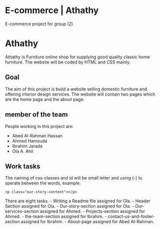 # E-commerce | Athathy
E-commerce project for group (2)
# Athathy 

Athathy is Furniture online shop for supplying good quality classic home furniture. The website will be coded by HTML and CSS mainly.
## Goal

The aim of this project is build a website selling domestic furniture and offering interior design services. The website will contain two pages which are the home page and the about page. 
## member of the team

People working in this project are:
- Abed Al-Rahman Hassan
- Ahmed Hamouda
- Ibrahim Jarada
- Ola A. Ahil
## Work tasks
The naming of css-classes and id  will be small letter and using (-) to sperate between the words, example:
```
<p class="our-story-content"></p>
```
There are eight tasks. 
    - Writing a Readme file assigned for Ola.
    - Header Section assigned for Ola.
    - Our-story-section assigned for Ola.
    - Our-services-section assigned for Ahmed.
    - Projects-section assigned for Ahmed.
    - the-team-section assigned for Ibrahim.
    - contact-us-and-footer-section assigned for Ibrahim.
    - About-page assigned for Abed Al-Rahman.

